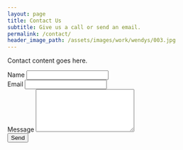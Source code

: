 ```yaml
---
layout: page
title: Contact Us
subtitle: Give us a call or send an email.
permalink: /contact/
header_image_path: /assets/images/work/wendys/003.jpg
---
```



Contact content goes here.

<form action="#" method="post" class="contact-form">
  <!-- the redirect_to is optional, the form will redirect to the referrer on submission -->
  <input type='hidden' name='redirect_to' value='' />
  <!-- all your input fields here.... -->
    <div class="webform-component">
        <label for="name">Name</label>
        <input type="text" name="name" id="name" required="">
    </div>
    <div class="webform-component">
        <label for="email">Email</label>
        <input type="email" name="email" id="email" required="">
    </div>
    <div class="webform-component">
        <label for="Message">Message</label>
        <textarea id="message" name="message" rows="6" cols="25"></textarea>
    </div>
    <input class="sendButton" type="submit" name="Submit" value="Send">
</form>